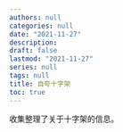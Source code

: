 ```yaml
---
authors: null
categories: null
date: "2021-11-27"
description: 
draft: false
lastmod: "2021-11-27"
series: null
tags: null
title: 自夸十字架
toc: true
---
```


收集整理了关于十字架的信息。